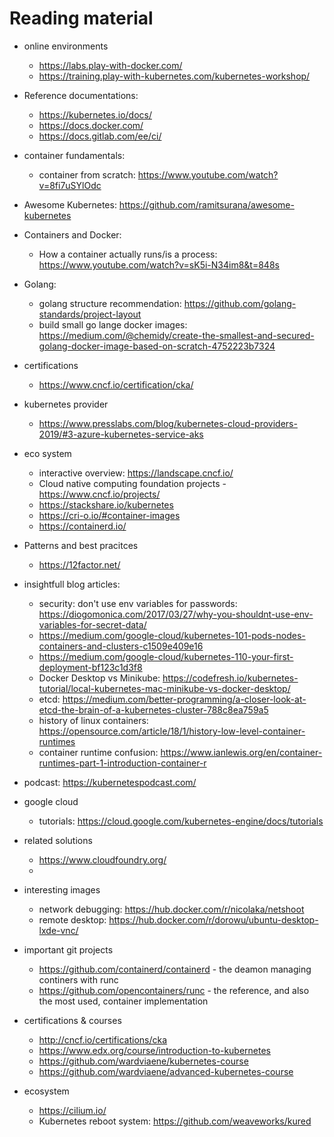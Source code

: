 # Reading material

* online environments
  * https://labs.play-with-docker.com/
  * https://training.play-with-kubernetes.com/kubernetes-workshop/

* Reference documentations:
  * https://kubernetes.io/docs/
  * https://docs.docker.com/
  * https://docs.gitlab.com/ee/ci/

* container fundamentals:
  * container from scratch: https://www.youtube.com/watch?v=8fi7uSYlOdc

* Awesome Kubernetes: https://github.com/ramitsurana/awesome-kubernetes

* Containers and Docker:
  * How a container actually runs/is a process: https://www.youtube.com/watch?v=sK5i-N34im8&t=848s

* Golang:
  * golang structure recommendation: https://github.com/golang-standards/project-layout
  * build small go lange docker images: https://medium.com/@chemidy/create-the-smallest-and-secured-golang-docker-image-based-on-scratch-4752223b7324

* certifications
  * https://www.cncf.io/certification/cka/

* kubernetes provider
  * https://www.presslabs.com/blog/kubernetes-cloud-providers-2019/#3-azure-kubernetes-service-aks
  

* eco system 
  * interactive overview: https://landscape.cncf.io/
  * Cloud native computing foundation projects -  https://www.cncf.io/projects/
  * https://stackshare.io/kubernetes
  * https://cri-o.io/#container-images
  * https://containerd.io/

* Patterns and best pracitces
  * https://12factor.net/


* insightfull blog articles:
  * security: don't use env variables for passwords: https://diogomonica.com/2017/03/27/why-you-shouldnt-use-env-variables-for-secret-data/
  * https://medium.com/google-cloud/kubernetes-101-pods-nodes-containers-and-clusters-c1509e409e16
  * https://medium.com/google-cloud/kubernetes-110-your-first-deployment-bf123c1d3f8
  * Docker Desktop vs Minikube: https://codefresh.io/kubernetes-tutorial/local-kubernetes-mac-minikube-vs-docker-desktop/
  * etcd: https://medium.com/better-programming/a-closer-look-at-etcd-the-brain-of-a-kubernetes-cluster-788c8ea759a5
  * history of linux containers: https://opensource.com/article/18/1/history-low-level-container-runtimes
  * container runtime confusion: https://www.ianlewis.org/en/container-runtimes-part-1-introduction-container-r

* podcast: https://kubernetespodcast.com/

* google cloud
  * tutorials: https://cloud.google.com/kubernetes-engine/docs/tutorials

* related solutions
  * https://www.cloudfoundry.org/
  * 

* interesting images
  * network debugging: https://hub.docker.com/r/nicolaka/netshoot
  * remote desktop: https://hub.docker.com/r/dorowu/ubuntu-desktop-lxde-vnc/

* important git projects
  * https://github.com/containerd/containerd - the deamon managing continers with runc
  * https://github.com/opencontainers/runc - the reference, and also the most used, container implementation

* certifications & courses
  * http://cncf.io/certifications/cka
  * https://www.edx.org/course/introduction-to-kubernetes
  * https://github.com/wardviaene/kubernetes-course
  * https://github.com/wardviaene/advanced-kubernetes-course


* ecosystem
  * https://cilium.io/
  * Kubernetes reboot system: https://github.com/weaveworks/kured